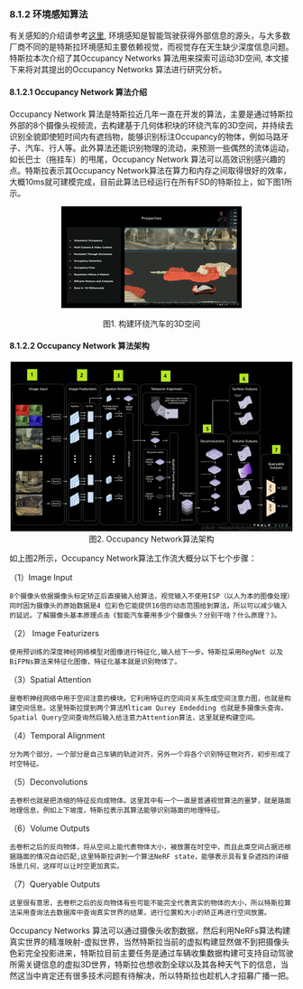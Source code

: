 ### 8.1.2 环境感知算法
有关感知的介绍请参考[这里](./../../ch03_感知/), 环境感知是智能驾驶获得外部信息的源头，与大多数厂商不同的是特斯拉环境感知主要依赖视觉，而视觉存在天生缺少深度信息问题。特斯拉本次介绍了其Occupancy Networks 算法用来探索可运动3D空间, 本文接下来将对其提出的Occupancy Networks 算法进行研究分析。

#### 8.1.2.1 Occupancy Network 算法介绍

Occupancy Network 算法是特斯拉近几年一直在开发的算法，主要是通过特斯拉外部的8个摄像头视频流，去构建基于几何体积块的环绕汽车的3D空间，并持续去识别全貌即使短时间内有遮挡物，能够识别标注Occupancy的物体，例如马路牙子、汽车、行人等。此外算法还能识别物理的流动，来预测一些偶然的流体运动，如长巴士（拖挂车）的甩尾，Occupancy Network 算法可以高效识别感兴趣的点。特斯拉表示其Occupancy Network算法在算力和内存之间取得很好的效率，大概10ms就可建模完成，目前此算法已经运行在所有FSD的特斯拉上，如下图1所示。

<div align=center>

![图1. 拥堵十字路口](./imgs/8.1.2.1.gif)

</div>
<div align=center>图1. 构建环绕汽车的3D空间 </div>

#### 8.1.2.2 Occupancy Network 算法架构

<div align=center>
<img src="./imgs/8.1.2.2.jpg" width="500" height="300">
</div>
<div align=center>图2. Occupancy Network算法架构 </div>

如上图2所示，Occupancy Network算法工作流大概分以下七个步骤：

（1）Image Input
    
    8个摄像头依据摄像头标定矫正后直接输入给算法，视觉输入不使用ISP（以人为本的图像处理）同时因为摄像头的原始数据是4 位彩色它能提供16倍的动态范围给到算法，所以可以减少输入的延迟。了解摄像头基本原理点击《智能汽车要用多少个摄像头？分别干啥？什么原理？》。

（2） Image Featurizers
   
    使用预训练的深度神经网络模型对图像进行特征化,输入给下一步。特斯拉采用RegNet 以及BiFPNs算法来特征化图像，特征化基本就是识别物体了。

（3）Spatial Attention

    是卷积神经网络中用于空间注意的模块。它利用特征的空间间关系生成空间注意力图，也就是构建空间信息。这里特斯拉提到两个算法Mlticam Qurey Emdedding 也就是多摄像头查询，Spatial Query空间查询然后输入给注意力Attention算法，这里就是构建空间。
   
（4）Temporal Alignment

    分为两个部分，一个部分是自己车辆的轨迹对齐，另外一个将各个识别特征物对齐，初步形成了时空特征。

（5）Deconvolutions

    去卷积也就是把浓缩的特征反向成物体。这里其中有一个一直是普通视觉算法的噩梦，就是路面地理信息，例如上下坡度，特斯拉表示其算法能够识别路面的地理特征。

（6）Volume Outputs

    去卷积之后的反向物体，将从空间上能代表物体大小，被放置在时空中，而且此类空间占据还根据路面的情况自动匹配,这里特斯拉讲到一个算法NeRF state，能够表示具有复杂遮挡的详细场景几何，这样可以让时空更加真实。


（7）Queryable Outputs

    这里很有意思，去卷积之后的反向物体有些可能不能完全代表真实的物体的大小，所以特斯拉算法采用查询法去数据库中查询真实世界的结果，进行位置和大小的矫正再进行空间放置。


Occupancy Networks 算法可以通过摄像头收割数据，然后利用NeRFs算法构建真实世界的精准映射-虚拟世界，当然特斯拉当前的虚拟构建显然做不到把摄像头色彩完全投影进来，特斯拉目前主要任务是通过车辆收集数据构建可支持自动驾驶所需关键信息的虚拟3D世界，特斯拉也想收割全球以及其各种天气下的信息，当然这当中肯定还有很多技术问题有待解决，所以特斯拉也趁机人才招募广播一把。